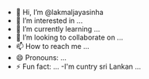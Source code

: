 - 👋 Hi, I’m @lakmaljayasinha
- 👀 I’m interested in ...
- 🌱 I’m currently learning ...
- 💞️ I’m looking to collaborate on ...
- 📫 How to reach me ...
- 😄 Pronouns: ...
- ⚡ Fun fact: ...
-I'm cuntry sri Lankan  ...
<!---
lakmaljayasinha/lakmaljayasinha is a ✨ special ✨ repository because its `README.md` (this file) appears on your GitHub profile.
You can click the Preview link to take a look at your changes.
--->
